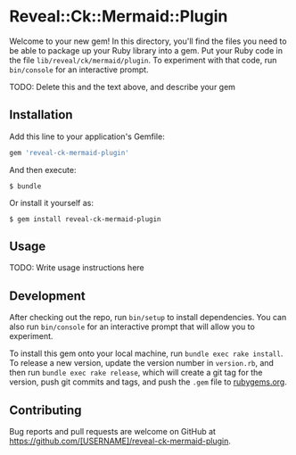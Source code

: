 # Reveal::Ck::Mermaid::Plugin

Welcome to your new gem! In this directory, you'll find the files you need to be able to package up your Ruby library into a gem. Put your Ruby code in the file `lib/reveal/ck/mermaid/plugin`. To experiment with that code, run `bin/console` for an interactive prompt.

TODO: Delete this and the text above, and describe your gem

## Installation

Add this line to your application's Gemfile:

```ruby
gem 'reveal-ck-mermaid-plugin'
```

And then execute:

    $ bundle

Or install it yourself as:

    $ gem install reveal-ck-mermaid-plugin

## Usage

TODO: Write usage instructions here

## Development

After checking out the repo, run `bin/setup` to install dependencies. You can also run `bin/console` for an interactive prompt that will allow you to experiment.

To install this gem onto your local machine, run `bundle exec rake install`. To release a new version, update the version number in `version.rb`, and then run `bundle exec rake release`, which will create a git tag for the version, push git commits and tags, and push the `.gem` file to [rubygems.org](https://rubygems.org).

## Contributing

Bug reports and pull requests are welcome on GitHub at https://github.com/[USERNAME]/reveal-ck-mermaid-plugin.
